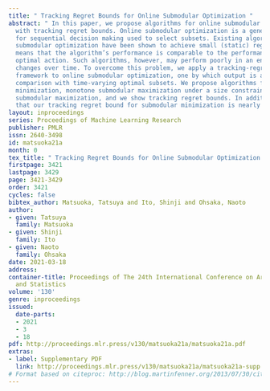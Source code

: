 ```yaml
---
title: " Tracking Regret Bounds for Online Submodular Optimization "
abstract: " In this paper, we propose algorithms for online submodular optimization
  with tracking regret bounds. Online submodular optimization is a generic framework
  for sequential decision making used to select subsets. Existing algorithms for online
  submodular optimization have been shown to achieve small (static) regret, which
  means that the algorithm’s performance is comparable to the performance of a fixed
  optimal action. Such algorithms, however, may perform poorly in an environment that
  changes over time. To overcome this problem, we apply a tracking-regret-analysis
  framework to online submodular optimization, one by which output is assessed through
  comparison with time-varying optimal subsets. We propose algorithms for submodular
  minimization, monotone submodular maximization under a size constraint, and unconstrained
  submodular maximization, and we show tracking regret bounds. In addition, we show
  that our tracking regret bound for submodular minimization is nearly tight. "
layout: inproceedings
series: Proceedings of Machine Learning Research
publisher: PMLR
issn: 2640-3498
id: matsuoka21a
month: 0
tex_title: " Tracking Regret Bounds for Online Submodular Optimization "
firstpage: 3421
lastpage: 3429
page: 3421-3429
order: 3421
cycles: false
bibtex_author: Matsuoka, Tatsuya and Ito, Shinji and Ohsaka, Naoto
author:
- given: Tatsuya
  family: Matsuoka
- given: Shinji
  family: Ito
- given: Naoto
  family: Ohsaka
date: 2021-03-18
address: 
container-title: Proceedings of The 24th International Conference on Artificial Intelligence
  and Statistics
volume: '130'
genre: inproceedings
issued:
  date-parts:
  - 2021
  - 3
  - 18
pdf: http://proceedings.mlr.press/v130/matsuoka21a/matsuoka21a.pdf
extras:
- label: Supplementary PDF
  link: http://proceedings.mlr.press/v130/matsuoka21a/matsuoka21a-supp.pdf
# Format based on citeproc: http://blog.martinfenner.org/2013/07/30/citeproc-yaml-for-bibliographies/
---
```


